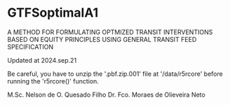 # GTFSoptimalA1
A METHOD FOR FORMULATING OPTMIZED TRANSIT INTERVENTIONS BASED ON EQUITY PRINCIPLES USING GENERAL TRANSIT FEED SPECIFICATION

Updated at 2024.sep.21

Be careful, you have to unzip the '.pbf.zip.001' file at '/data/r5rcore' before running the 'r5rcore()' function.

M.Sc. Nelson de O. Quesado Filho
Dr. Fco. Moraes de Olieveira Neto
